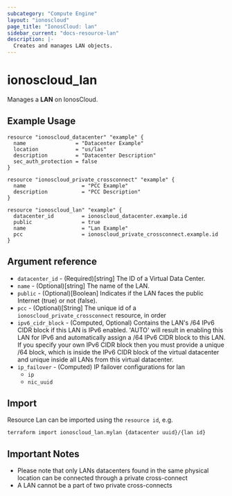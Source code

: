 ```yaml
---
subcategory: "Compute Engine"
layout: "ionoscloud"
page_title: "IonosCloud: lan"
sidebar_current: "docs-resource-lan"
description: |-
  Creates and manages LAN objects.
---
```


# ionoscloud\_lan

Manages a **LAN** on IonosCloud.

## Example Usage

```hcl
resource "ionoscloud_datacenter" "example" {
  name                = "Datacenter Example"
  location            = "us/las"
  description         = "Datacenter Description"
  sec_auth_protection = false
}

resource "ionoscloud_private_crossconnect" "example" {
  name                  = "PCC Example"
  description           = "PCC Description"
}

resource "ionoscloud_lan" "example" {
  datacenter_id         = ionoscloud_datacenter.example.id
  public                = true
  name                  = "Lan Example"
  pcc                   = ionoscloud_private_crossconnect.example.id
}
```

## Argument reference

* `datacenter_id` - (Required)[string] The ID of a Virtual Data Center.
* `name` - (Optional)[string] The name of the LAN.
* `public` - (Optional)[Boolean] Indicates if the LAN faces the public Internet (true) or not (false).
* `pcc` - (Optional)[String] The unique id of a `ionoscloud_private_crossconnect` resource, in order
* `ipv6_cidr_block` - (Computed, Optional) Contains the LAN's /64 IPv6 CIDR block if this LAN is IPv6 enabled. 'AUTO' will result in enabling this LAN for IPv6 and automatically assign a /64 IPv6 CIDR block to this LAN. If you specify your own IPv6 CIDR block then you must provide a unique /64 block, which is inside the IPv6 CIDR block of the virtual datacenter and unique inside all LANs from this virtual datacenter.
* `ip_failover` - (Computed) IP failover configurations for lan
  * `ip`
  * `nic_uuid`
  
## Import

Resource Lan can be imported using the `resource id`, e.g.

```shell
terraform import ionoscloud_lan.mylan {datacenter uuid}/{lan id}
```

## Important Notes

- Please note that only LANs datacenters found in the same physical location can be connected through a private cross-connect
- A LAN cannot be a part of two private cross-connects